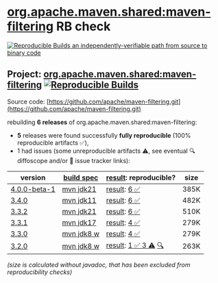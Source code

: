 [org.apache.maven.shared:maven-filtering](https://central.sonatype.com/artifact/org.apache.maven.shared/maven-filtering/versions) RB check
=======

[![Reproducible Builds](https://reproducible-builds.org/images/logos/rb.svg) an independently-verifiable path from source to binary code](https://reproducible-builds.org/)

## Project: [org.apache.maven.shared:maven-filtering](https://central.sonatype.com/artifact/org.apache.maven.shared/maven-filtering/versions) [![Reproducible Builds](https://img.shields.io/endpoint?url=https://raw.githubusercontent.com/jvm-repo-rebuild/reproducible-central/master/content/org/apache/maven/shared/maven-filtering/badge.json)](https://github.com/jvm-repo-rebuild/reproducible-central/blob/master/content/org/apache/maven/shared/maven-filtering/README.md)

Source code: [https://github.com/apache/maven-filtering.git](https://github.com/apache/maven-filtering.git)

rebuilding **6 releases** of org.apache.maven.shared:maven-filtering:
- **5** releases were found successfully **fully reproducible** (100% reproducible artifacts :white_check_mark:),
- 1 had issues (some unreproducible artifacts :warning:, see eventual :mag: diffoscope and/or :memo: issue tracker links):

| version | [build spec](/BUILDSPEC.md) | [result](https://reproducible-builds.org/docs/jvm/): reproducible? | size |
| -- | --------- | ------ | -- |
| [4.0.0-beta-1](https://central.sonatype.com/artifact/org.apache.maven.shared/maven-filtering/4.0.0-beta-1/pom) | [mvn jdk21](maven-filtering-4.0.0-beta-1.buildspec) | [result](maven-filtering-4.0.0-beta-1.buildinfo): [6 :white_check_mark: ](maven-filtering-4.0.0-beta-1.buildcompare) | 385K |
| [3.4.0](https://central.sonatype.com/artifact/org.apache.maven.shared/maven-filtering/3.4.0/pom) | [mvn jdk11](maven-filtering-3.4.0.buildspec) | [result](maven-filtering-3.4.0.buildinfo): [6 :white_check_mark: ](maven-filtering-3.4.0.buildcompare) | 482K |
| [3.3.2](https://central.sonatype.com/artifact/org.apache.maven.shared/maven-filtering/3.3.2/pom) | [mvn jdk21](maven-filtering-3.3.2.buildspec) | [result](maven-filtering-3.3.2.buildinfo): [6 :white_check_mark: ](maven-filtering-3.3.2.buildcompare) | 510K |
| [3.3.1](https://central.sonatype.com/artifact/org.apache.maven.shared/maven-filtering/3.3.1/pom) | [mvn jdk17](maven-filtering-3.3.1.buildspec) | [result](maven-filtering-3.3.1.buildinfo): [4 :white_check_mark: ](maven-filtering-3.3.1.buildcompare) | 279K |
| [3.3.0](https://central.sonatype.com/artifact/org.apache.maven.shared/maven-filtering/3.3.0/pom) | [mvn jdk8 w](maven-filtering-3.3.0.buildspec) | [result](maven-filtering-3.3.0.buildinfo): [4 :white_check_mark: ](maven-filtering-3.3.0.buildcompare) | 279K |
| [3.2.0](https://central.sonatype.com/artifact/org.apache.maven.shared/maven-filtering/3.2.0/pom) | [mvn jdk8 w](maven-filtering-3.2.0.buildspec) | [result](maven-filtering-3.2.0.buildinfo): [1 :white_check_mark:  3 :warning:](maven-filtering-3.2.0.buildcompare) [:mag:](maven-filtering-3.2.0.diffoscope) | 263K |

<i>(size is calculated without javadoc, that has been excluded from reproducibility checks)</i>

